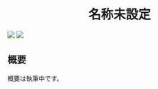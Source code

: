 <div align="center">
<h1>名称未設定</h1>
</div>

![](https://img.shields.io/github/package-json/v/Ziphil/ConlangPortal)
![](https://img.shields.io/github/commit-activity/y/Ziphil/ConlangPortal?label=commits)


## 概要
概要は執筆中です。